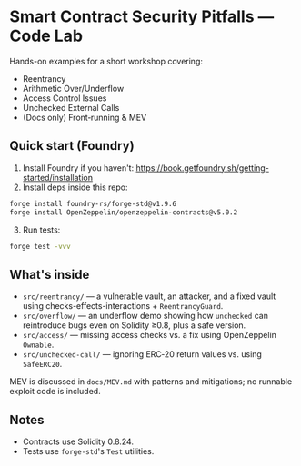 # Smart Contract Security Pitfalls — Code Lab

Hands-on examples for a short workshop covering:
- Reentrancy
- Arithmetic Over/Underflow
- Access Control Issues
- Unchecked External Calls
- (Docs only) Front‑running & MEV

## Quick start (Foundry)
1) Install Foundry if you haven't: https://book.getfoundry.sh/getting-started/installation
2) Install deps inside this repo:
```bash
forge install foundry-rs/forge-std@v1.9.6
forge install OpenZeppelin/openzeppelin-contracts@v5.0.2
```
3) Run tests:
```bash
forge test -vvv
```

## What's inside
- `src/reentrancy/` — a vulnerable vault, an attacker, and a fixed vault using checks-effects-interactions + `ReentrancyGuard`.
- `src/overflow/` — an underflow demo showing how `unchecked` can reintroduce bugs even on Solidity ≥0.8, plus a safe version.
- `src/access/` — missing access checks vs. a fix using OpenZeppelin `Ownable`.
- `src/unchecked-call/` — ignoring ERC‑20 return values vs. using `SafeERC20`.

MEV is discussed in `docs/MEV.md` with patterns and mitigations; no runnable exploit code is included.

## Notes
- Contracts use Solidity 0.8.24.
- Tests use `forge-std`'s `Test` utilities.
